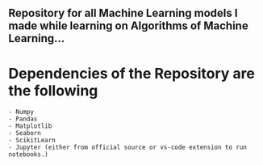 ## Repository for all Machine Learning models I made while learning on Algorithms of Machine Learning...


# Dependencies of the Repository are the following
    - Numpy
    - Pandas
    - Matplotlib
    - Seaborn
    - ScikitLearn
    - Jupyter (either from official source or vs-code extension to run notebooks.)
